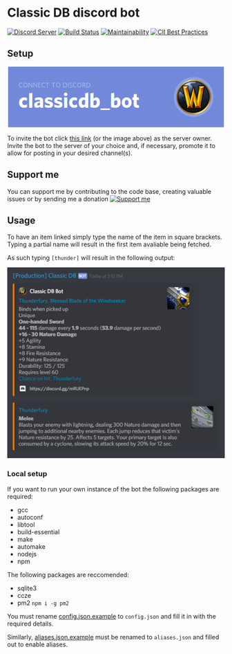 # Classic DB discord bot

[![Discord Server](https://img.shields.io/discord/572880907682447380%20.svg?logo=discord&style=for-the-badge)](https://discord.gg/38wH62F)
[![Build Status](https://img.shields.io/travis/Kruhlmann/classicdb_bot.svg?style=for-the-badge)](https://travis-ci.org/Kruhlmann/classicdb_bot)
[![Maintainability](https://img.shields.io/codeclimate/maintainability/Kruhlmann/classicdb_bot.svg?style=for-the-badge)](https://codeclimate.com/github/Kruhlmann/classicdb_bot/maintainability)
[![CII Best Practices](https://img.shields.io/cii/percentage/2579.svg?label=CII%20Best%20Practices&style=for-the-badge)](https://bestpractices.coreinfrastructure.org/projects/2579)

## Setup

<p align="center">
  <a href="https://discordapp.com/oauth2/authorize?client_id=545640068056875048&scope=bot&permissions=0">
    <img src="doc/connect.png" />
  </a>
</p>

To invite the bot click [this link](https://discordapp.com/oauth2/authorize?client_id=545640068056875048&scope=bot&permissions=0) (or the image above) as the server owner. Invite the bot to the server of your choice and, if necessary, promote it to allow for posting in your desired channel(s).

## Support me
You can support me by contributing to the code base, creating valuable issues or by sending me a donation [![Support me](https://img.shields.io/badge/PayPal-Support%20me-7289da?style=for-the-badge)](https://paypal.me/kruhlmann)

## Usage

To have an item linked simply type the name of the item in square brackets.
Typing a partial name will result in the first item avaliable being fetched.

As such typing `[thunder]` will result in the following output:

![Showcase](doc/showcase.png)

### Local setup

If you want to run your own instance of the bot the following packages are required:

* gcc
* autoconf
* libtool
* build-essential
* make
* automake
* nodejs
* npm

The following packages are reccomended:

* sqlite3
* ccze
* pm2 `npm i -g pm2`

You must rename [config.json.example](config.json.example) to `config.json` and fill it in with the required details.

Similarly, [aliases.json.example](aliases.json.example) must be renamed to `aliases.json` and filled out to enable aliases. 
